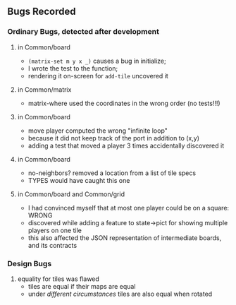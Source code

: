## Bugs Recorded 

### Ordinary Bugs, detected after development 

1. in Common/board 
   - `(matrix-set m y x _)` causes a bug in initialize; 
   - I wrote the test to the function;
   - rendering it on-screen for `add-tile` uncovered it 
   
2. in Common/matrix
   - matrix-where used the coordinates in the wrong order (no tests!!!)

3. in Common/board 
   - move player computed the wrong "infinite loop" 
   - because it did not keep track of the port in addition to (x,y) 
   - adding a test that moved a player 3 times accidentally discovered it

4. in Common/board 
   - no-neighbors? removed a location from a list of tile specs
   - TYPES would have caught this one 

5. in Common/board and Common/grid 
   - I had convinced myself that at most one player could be on a square: WRONG 
   - discovered while adding a feature to state->pict for showing multiple players on one tile
   - this also affected the JSON representation of intermediate boards, and its contracts


### Design Bugs 

1. equality for tiles was flawed 
   - tiles are equal if their maps are equal
   - under _different circumstances_ tiles are also equal when rotated
